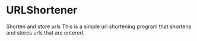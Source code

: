 # URLShortener
Shorten and store urls
This is a simple url shortening program that shortens and stores urls that are entered.
